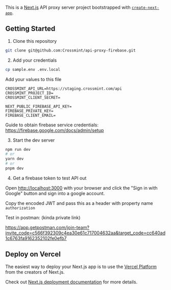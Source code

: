 This is a [Next.js](https://nextjs.org/) API proxy server project bootstrapped with [`create-next-app`](https://github.com/vercel/next.js/tree/canary/packages/create-next-app).

## Getting Started

1. Clone this repository

```bash
git clone git@github.com:Crossmint/api-proxy-firebase.git
```

2. Add your credentials

```bash
cp sample.env .env.local
```

Add your values to this file

```
CROSSMINT_API_URL=https://staging.crossmint.com/api
CROSSMINT_PROJECT_ID=
CROSSMINT_CLIENT_SECRET=

NEXT_PUBLIC_FIREBASE_API_KEY=
FIREBASE_PRIVATE_KEY=
FIREBASE_CLIENT_EMAIL=
```

Guide to obtain firebase service credentials: https://firebase.google.com/docs/admin/setup

3. Start the dev server

```bash
npm run dev
# or
yarn dev
# or
pnpm dev
```

4. Get a firebase token to test API out

Open [http://localhost:3000](http://localhost:3000) with your browser and click the "Sign in with Google" button and sign into a google account.  

Copy the encoded JWT and pass this as a header with property name `authorization`

Test in postman: (kinda private link)

https://app.getpostman.com/join-team?invite_code=c566f392309c4ea30e61c717004632aa&target_code=cc640ad1c6763fa9162352102fe0efb7


## Deploy on Vercel

The easiest way to deploy your Next.js app is to use the [Vercel Platform](https://vercel.com/new?utm_medium=default-template&filter=next.js&utm_source=create-next-app&utm_campaign=create-next-app-readme) from the creators of Next.js.

Check out [Next.js deployment documentation](https://nextjs.org/docs/deployment) for more details.

